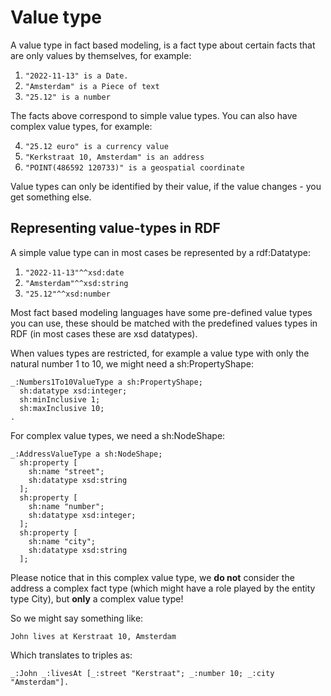 # Value type

A value type in fact based modeling, is a fact type about certain facts that are only values by themselves, for example:

1. `"2022-11-13" is a Date.`
2. `"Amsterdam" is a Piece of text`
3. `"25.12" is a number`

The facts above correspond to simple value types. You can also have complex value types, for example:

4. `"25.12 euro" is a currency value`
5. `"Kerkstraat 10, Amsterdam" is an address`
6. `"POINT(486592 120733)" is a geospatial coordinate`

Value types can only be identified by their value, if the value changes - you get something else.

## Representing value-types in RDF

A simple value type can in most cases be represented by a rdf:Datatype:

1. `"2022-11-13"^^xsd:date`
2. `"Amsterdam"^^xsd:string`
3. `"25.12"^^xsd:number`

Most fact based modeling languages have some pre-defined value types you can use, these should be matched with the predefined values types in RDF (in most cases these are xsd datatypes).

When values types are restricted, for example a value type with only the natural number 1 to 10, we might need a sh:PropertyShape:

```
_:Numbers1To10ValueType a sh:PropertyShape;
  sh:datatype xsd:integer;
  sh:minInclusive 1;
  sh:maxInclusive 10;
.
```

For complex value types, we need a sh:NodeShape:

```
_:AddressValueType a sh:NodeShape;
  sh:property [
    sh:name "street";
    sh:datatype xsd:string
  ];
  sh:property [
    sh:name "number";
    sh:datatype xsd:integer;
  ];
  sh:property [
    sh:name "city";
    sh:datatype xsd:string
  ];
```

Please notice that in this complex value type, we **do not** consider the address a complex fact type (which might have a role played by the entity type City), but **only** a complex value type!

So we might say something like:

`John lives at Kerstraat 10, Amsterdam`

Which translates to triples as:

`_:John _:livesAt [_:street "Kerstraat"; _:number 10; _:city "Amsterdam"].`
